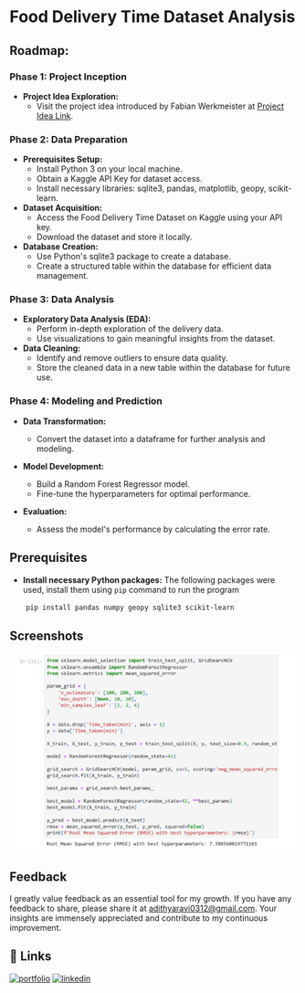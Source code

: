 
# Food Delivery Time Dataset Analysis

## Roadmap:
### Phase 1: Project Inception

- **Project Idea Exploration:** 
  - Visit the project idea introduced by Fabian Werkmeister at [Project Idea Link](https://lnkd.in/gB6kyeXA).

### Phase 2: Data Preparation

- **Prerequisites Setup:**
  - Install Python 3 on your local machine.
  - Obtain a Kaggle API Key for dataset access.
  - Install necessary libraries: sqlite3, pandas, matplotlib, geopy, scikit-learn.
- **Dataset Acquisition:**
  - Access the Food Delivery Time Dataset on Kaggle using your API key.
  - Download the dataset and store it locally.
- **Database Creation:**
  - Use Python's sqlite3 package to create a database.
  - Create a structured table within the database for efficient data management.

### Phase 3: Data Analysis

- **Exploratory Data Analysis (EDA):**
  - Perform in-depth exploration of the delivery data.
  - Use visualizations to gain meaningful insights from the dataset.
- **Data Cleaning:**
  - Identify and remove outliers to ensure data quality.
  - Store the cleaned data in a new table within the database for future use.

### Phase 4: Modeling and Prediction

- **Data Transformation:**
  - Convert the dataset into a dataframe for further analysis and modeling.

- **Model Development:**
  - Build a Random Forest Regressor model.
  - Fine-tune the hyperparameters for optimal performance.

- **Evaluation:**
  - Assess the model's performance by calculating the error rate.





## Prerequisites 

- **Install necessary Python packages:** The following packages were used, install them using `pip` command to run the program
```bash
    pip install pandas numpy geopy sqlite3 scikit-learn
```


## Screenshots

![App Screenshot](https://github.com/adithyaravi12/online_courseworks/blob/main/Food%20Delivery%20Time/Screenshot%202023-11-06%20123751.png)


## Feedback

I greatly value feedback as an essential tool for my growth. If you have any feedback to share, please share it at adithyaravi0312@gmail.com. Your insights are immensely appreciated and contribute to my continuous improvement.








## 🔗 Links
[![portfolio](https://img.shields.io/badge/my_portfolio-000?style=for-the-badge&logo=ko-fi&logoColor=white)](https://adithyaravi12.github.io/adithyaravi12/)
[![linkedin](https://img.shields.io/badge/linkedin-0A66C2?style=for-the-badge&logo=linkedin&logoColor=white)](https://www.linkedin.com/in/adithyaravi12/)


